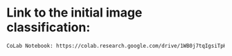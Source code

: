 # Link to the initial image classification:
```sh
CoLab Notebook: https://colab.research.google.com/drive/1WB0j7tqIgsiTpH7MLx1_dIi1vlfw7thC?usp=sharing
```
